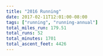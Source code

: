 ```yaml
---
title: "2016 Running"
date: 2017-02-11T12:01:00-08:00
tags: ["running", "running-annual"]
total_miles_run: 179.51
total_runs: 52
total_minutes: 1701
total_ascent_feet: 4426
---
```

